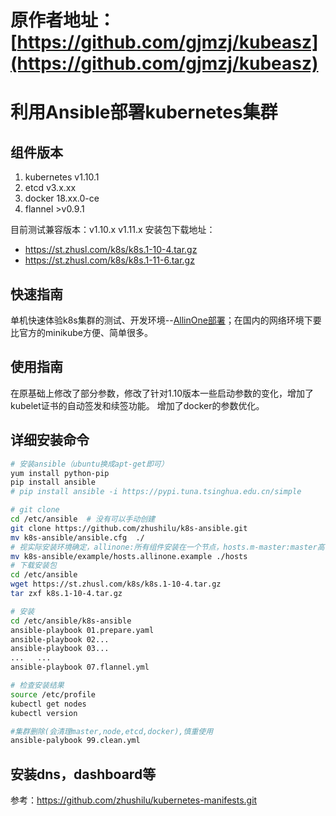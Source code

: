 # 原作者地址：[https://github.com/gjmzj/kubeasz](https://github.com/gjmzj/kubeasz)


# 利用Ansible部署kubernetes集群

## 组件版本

1. kubernetes	v1.10.1
1. etcd		v3.x.xx
1. docker	18.xx.0-ce
1. flannel	>v0.9.1

目前测试兼容版本：v1.10.x  v1.11.x
安装包下载地址：
- https://st.zhusl.com/k8s/k8s.1-10-4.tar.gz
- https://st.zhusl.com/k8s/k8s.1-11-6.tar.gz

## 快速指南

单机快速体验k8s集群的测试、开发环境--[AllinOne部署](docs/quickStart.md)；在国内的网络环境下要比官方的minikube方便、简单很多。

## 使用指南

在原基础上修改了部分参数，修改了针对1.10版本一些启动参数的变化，增加了kubelet证书的自动签发和续签功能。
增加了docker的参数优化。

## 详细安装命令

```bash
# 安装ansible（ubuntu换成apt-get即可）
yum install python-pip
pip install ansible
# pip install ansible -i https://pypi.tuna.tsinghua.edu.cn/simple

# git clone 
cd /etc/ansible  # 没有可以手动创建
git clone https://github.com/zhushilu/k8s-ansible.git
mv k8s-ansible/ansible.cfg  ./
# 视实际安装环境确定，allinone:所有组件安装在一个节点，hosts.m-master:master高可用（两个master：keepalived+haproxy）
mv k8s-ansible/example/hosts.allinone.example ./hosts
# 下载安装包
cd /etc/ansible
wget https://st.zhusl.com/k8s/k8s.1-10-4.tar.gz
tar zxf k8s.1-10-4.tar.gz

# 安装
cd /etc/ansible/k8s-ansible
ansible-playbook 01.prepare.yaml
ansible-playbook 02...
ansible-playbook 03...
...   ...
ansible-playbook 07.flannel.yml

# 检查安装结果
source /etc/profile
kubectl get nodes
kubectl version

#集群删除(会清理master,node,etcd,docker),慎重使用
ansible-palybook 99.clean.yml
```
## 安装dns，dashboard等
参考：https://github.com/zhushilu/kubernetes-manifests.git



